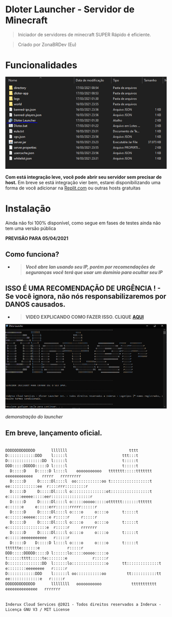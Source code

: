 # Dloter Launcher - Servidor de Minecraft

> Iniciador de servidores de minecraft SUPER Rápido é eficiente.


> Criado por ZonaBRDev (Eu)

# Funcionalidades
![app](https://github.com/ZonaBRDev/dloter-max/blob/main/prints/dloter-assets9899656500.PNG)

**Com está integração leve, você pode abrir seu servidor sem precisar de host.**
Em breve se está integração vier bem, estarei disponibilizando uma forma de você adicionar na [Replit.com](replit.com) ou outras hosts gratuitas

# Instalação

Ainda não foi 100% disponível, como segue em fases de testes ainda não tem uma versão pública 

**PREVISÃO PARA 05/04/2021**

## Como funciona?

- > **_Você abre lan usando seu IP, porém por recomendações de seguranças você terá que usar um domínio para ocultar seu IP_**

## **ISSO É UMA RECOMENDAÇÃO DE URGÊNCIA !** - Se você ignora, não nós responsabilizaremos por DANOS causados.

- > **VIDEO EXPLICANDO COMO FAZER ISSO. CLIQUE** **[AQUI](https://www.youtube.com/watch?v=SakT_20Kr-I)**


![appses](https://github.com/ZonaBRDev/dloter-max/blob/main/prints/dloter546541865.PNG)

_demonstração do launcher_

## Em breve, lançamento oficial.







```                                                                                                          
                                                                                                            
DDDDDDDDDDDDD       lllllll                           tttt                                                  
D::::::::::::DDD    l:::::l                        ttt:::t                                                  
D:::::::::::::::DD  l:::::l                        t:::::t                                                  
DDD:::::DDDDD:::::D l:::::l                        t:::::t                                                  
  D:::::D    D:::::D l::::l    ooooooooooo   ttttttt:::::ttttttt        eeeeeeeeeeee    rrrrr   rrrrrrrrr   
  D:::::D     D:::::Dl::::l  oo:::::::::::oo t:::::::::::::::::t      ee::::::::::::ee  r::::rrr:::::::::r  
  D:::::D     D:::::Dl::::l o:::::::::::::::ot:::::::::::::::::t     e::::::eeeee:::::eer:::::::::::::::::r 
  D:::::D     D:::::Dl::::l o:::::ooooo:::::otttttt:::::::tttttt    e::::::e     e:::::err::::::rrrrr::::::r
  D:::::D     D:::::Dl::::l o::::o     o::::o      t:::::t          e:::::::eeeee::::::e r:::::r     r:::::r
  D:::::D     D:::::Dl::::l o::::o     o::::o      t:::::t          e:::::::::::::::::e  r:::::r     rrrrrrr
  D:::::D     D:::::Dl::::l o::::o     o::::o      t:::::t          e::::::eeeeeeeeeee   r:::::r            
  D:::::D    D:::::D l::::l o::::o     o::::o      t:::::t    tttttte:::::::e            r:::::r            
DDD:::::DDDDD:::::D l::::::lo:::::ooooo:::::o      t::::::tttt:::::te::::::::e           r:::::r            
D:::::::::::::::DD  l::::::lo:::::::::::::::o      tt::::::::::::::t e::::::::eeeeeeee   r:::::r            
D::::::::::::DDD    l::::::l oo:::::::::::oo         tt:::::::::::tt  ee:::::::::::::e   r:::::r            
DDDDDDDDDDDDD       llllllll   ooooooooooo             ttttttttttt      eeeeeeeeeeeeee   rrrrrrr            
                                                                                                            
                                                                        
Inderux Cloud Services @2021 - Todos direitos reservados a Inderux - Licença GNU V3 / MIT License                                    
```
